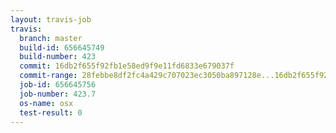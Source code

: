 ```yaml
---
layout: travis-job
travis:
  branch: master
  build-id: 656645749
  build-number: 423
  commit: 16db2f655f92fb1e58ed9f9e11fd6833e679037f
  commit-range: 28febbe8df2fc4a429c707023ec3050ba897128e...16db2f655f92fb1e58ed9f9e11fd6833e679037f
  job-id: 656645756
  job-number: 423.7
  os-name: osx
  test-result: 0
---
```

